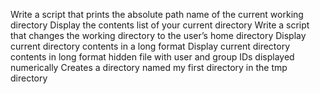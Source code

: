 Write a script that prints the absolute path name of the current working directory
Display the contents list of your current directory
Write a script that changes the working directory to the user’s home directory
Display current directory contents in a long format
Display current directory contents in long format hidden file with user and group IDs displayed numerically
Creates a directory named my first directory in the tmp directory
